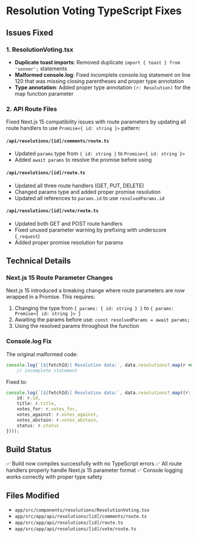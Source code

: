 # Resolution Voting TypeScript Fixes

## Issues Fixed

### 1. ResolutionVoting.tsx
- **Duplicate toast imports**: Removed duplicate `import { toast } from 'sonner';` statements
- **Malformed console.log**: Fixed incomplete console.log statement on line 120 that was missing closing parentheses and proper type annotation
- **Type annotation**: Added proper type annotation `(r: Resolution)` for the map function parameter

### 2. API Route Files
Fixed Next.js 15 compatibility issues with route parameters by updating all route handlers to use `Promise<{ id: string }>` pattern:

#### `/api/resolutions/[id]/comments/route.ts`
- Updated `params` type from `{ id: string }` to `Promise<{ id: string }>`
- Added `await params` to resolve the promise before using

#### `/api/resolutions/[id]/route.ts`
- Updated all three route handlers (GET, PUT, DELETE)
- Changed params type and added proper promise resolution
- Updated all references to `params.id` to use `resolvedParams.id`

#### `/api/resolutions/[id]/vote/route.ts`
- Updated both GET and POST route handlers
- Fixed unused parameter warning by prefixing with underscore (`_request`)
- Added proper promise resolution for params

## Technical Details

### Next.js 15 Route Parameter Changes
Next.js 15 introduced a breaking change where route parameters are now wrapped in a Promise. This requires:

1. Changing the type from `{ params: { id: string } }` to `{ params: Promise<{ id: string }> }`
2. Awaiting the params before use: `const resolvedParams = await params;`
3. Using the resolved params throughout the function

### Console.log Fix
The original malformed code:
```typescript
console.log(`[${fetchId}] Resolution data:`, data.resolutions?.map(r => ({
    // incomplete statement
```

Fixed to:
```typescript
console.log(`[${fetchId}] Resolution data:`, data.resolutions?.map((r: Resolution) => ({
    id: r.id,
    title: r.title,
    votes_for: r.votes_for,
    votes_against: r.votes_against,
    votes_abstain: r.votes_abstain,
    status: r.status
})));
```

## Build Status
✅ Build now compiles successfully with no TypeScript errors
✅ All route handlers properly handle Next.js 15 parameter format
✅ Console logging works correctly with proper type safety

## Files Modified
- `app/src/components/resolutions/ResolutionVoting.tsx`
- `app/src/app/api/resolutions/[id]/comments/route.ts`
- `app/src/app/api/resolutions/[id]/route.ts`
- `app/src/app/api/resolutions/[id]/vote/route.ts`